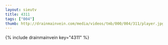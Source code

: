 ```yaml
--- 
layout: sieutv
title: 4311
tags: ["004"]
thumb: http://drainmainvein.com/media/videos/tmb/000/004/311/player.jpg
---
```

{% include drainmainvein key="4311" %} 
